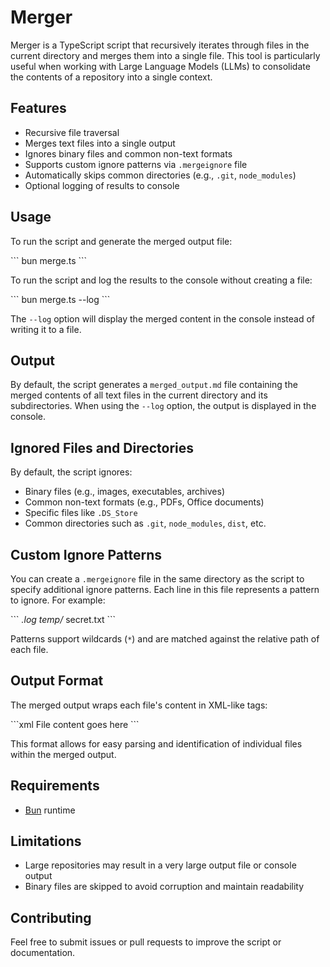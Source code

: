 # Merger

Merger is a TypeScript script that recursively iterates through files in the current directory and merges them into a single file. This tool is particularly useful when working with Large Language Models (LLMs) to consolidate the contents of a repository into a single context.

## Features

- Recursive file traversal
- Merges text files into a single output
- Ignores binary files and common non-text formats
- Supports custom ignore patterns via `.mergeignore` file
- Automatically skips common directories (e.g., `.git`, `node_modules`)
- Optional logging of results to console

## Usage

To run the script and generate the merged output file:

\```
bun merge.ts
\```

To run the script and log the results to the console without creating a file:

\```
bun merge.ts --log
\```

The `--log` option will display the merged content in the console instead of writing it to a file.

## Output

By default, the script generates a `merged_output.md` file containing the merged contents of all text files in the current directory and its subdirectories. When using the `--log` option, the output is displayed in the console.

## Ignored Files and Directories

By default, the script ignores:

- Binary files (e.g., images, executables, archives)
- Common non-text formats (e.g., PDFs, Office documents)
- Specific files like `.DS_Store`
- Common directories such as `.git`, `node_modules`, `dist`, etc.

## Custom Ignore Patterns

You can create a `.mergeignore` file in the same directory as the script to specify additional ignore patterns. Each line in this file represents a pattern to ignore. For example:

\```
*.log
temp/*
secret.txt
\```

Patterns support wildcards (`*`) and are matched against the relative path of each file.

## Output Format

The merged output wraps each file's content in XML-like tags:

\```xml
<file location="path/to/file" name="filename.ext">
File content goes here
</file>
\```

This format allows for easy parsing and identification of individual files within the merged output.

## Requirements

- [Bun](https://bun.sh/) runtime

## Limitations

- Large repositories may result in a very large output file or console output
- Binary files are skipped to avoid corruption and maintain readability

## Contributing

Feel free to submit issues or pull requests to improve the script or documentation.
